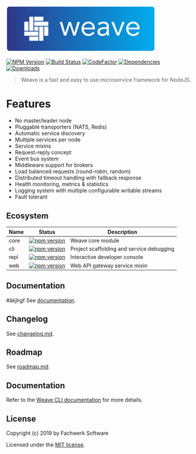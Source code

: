 <img src="https://raw.githubusercontent.com/fachw3rk/weave/HEAD/Logo.png" width="400">

[![NPM Version](https://img.shields.io/npm/v/@weave-js/core.svg)](https://www.npmjs.com/package/@weave-js/core)
[![Build Status](https://travis-ci.com/weave-microservices/weave.svg?branch=master)](https://travis-ci.com/weave-microservices/weave)
[![CodeFactor](https://www.codefactor.io/repository/github/weave-microservices/weave/badge)](https://www.codefactor.io/repository/github/weave-microservices/weave/overview/dev)
[![Dependencies](https://david-dm.org/weave-microservices/weave.svg)](https://david-dm.org/weave-microservices/weave.svg)
[![Downloads](https://img.shields.io/npm/dt/@weave-js/core.svg)](https://www.npmjs.com/package/@weave-js/core)

> Weave is a fast and easy to use microservice framework for NodeJS.


# Features

- No master/leader node
- Pluggable transporters (NATS, Redis)
- Automatic service discovery
- Multiple services per node
- Service mixins
- Request-reply concept
- Event bus system
- Middleware support for brokers
- Load balanced requests (round-robin, random)
- Distributed timeout handling with fallback response
- Health monitoring, metrics & statistics
- Logging system with multiple configurable writable streams
- Fault tolerant

## Ecosystem

| Name | Status | Description |
| ------- | ------- | ------- |
| core | [![npm version](https://img.shields.io/npm/v/@weave-js/core.svg)](https://www.npmjs.com/package/@weave-js/core) | Weave core module |
| cli | [![npm version](https://img.shields.io/npm/v/@weave-js/cli.svg)](https://www.npmjs.com/package/@weave-js/cli) | Project scaffolding and service debugging |
| repl | [![npm version](https://img.shields.io/npm/v/@weave-js/repl.svg)](https://www.npmjs.com/package/@weave-js/repl) | Interactive developer console |
| web | [![npm version](https://img.shields.io/npm/v/@weave-js/web.svg)](https://www.npmjs.com/package/@weave-js/web) | Web API gateway service mixin |



## Documentation
#äkjhgf
See [documentation](https://weave.fachwerk.io).

## Changelog
See [changelog.md](changelog.md).

## Roadmap
See [roadmap.md](roadmap.md).

## Documentation

Refer to the [Weave CLI documentation](https://weave.fachwerk.io) for more details.

## License

Copyright (c) 2019 by Fachwerk Software

Licensed under the [MIT license](LICENSE).
